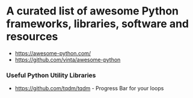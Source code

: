 # A curated list of awesome Python frameworks, libraries, software and resources
* https://awesome-python.com/
* https://github.com/vinta/awesome-python


### Useful Python Utility Libraries

* https://github.com/tqdm/tqdm - Progress Bar for your loops
